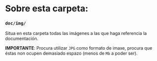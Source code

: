# Sobre esta carpeta:

### `doc/img/`

Situa en esta carpeta todas las imágenes a las que haga referencia la documentación.

**IMPORTANTE**: Procura utilizar `JPG` como formato de imaxe, procura que éstas non ocupen demasiado espazo (menos de `Mb` a poder ser).